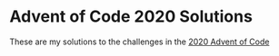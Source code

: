 # Advent of Code 2020 Solutions
These are my solutions to the challenges in the [2020 Advent of Code](https://adventofcode.com/2020)